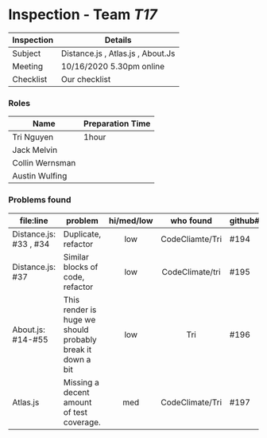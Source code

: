 # Inspection - Team *T17* 
 
| Inspection | Details |
| ----- | ----- |
| Subject | Distance.js , Atlas.js , About.Js|
| Meeting | 10/16/2020 5.30pm online|
| Checklist | Our checklist |

### Roles

| Name | Preparation Time |
| ---- | ---- |
| Tri Nguyen | 1hour |
| Jack Melvin |  |
| Collin Wernsman |  |
| Austin Wulfing |  |

### Problems found

| file:line | problem | hi/med/low | who found | github#  |
| --- | --- | :---: | :---: | --- |
| Distance.js: #33 , #34 | Duplicate, refactor | low | CodeCliamte/Tri | #194 |
| Distance.js: #37 | Similar blocks of code, refactor| low | CodeClimate/tri | #195 |
| About.js: #14-#55| This render is huge we should probably break it down a bit | low | Tri| #196 |
| Atlas.js | Missing a decent amount of test coverage. | med | CodeClimate/Tri | #197 |

